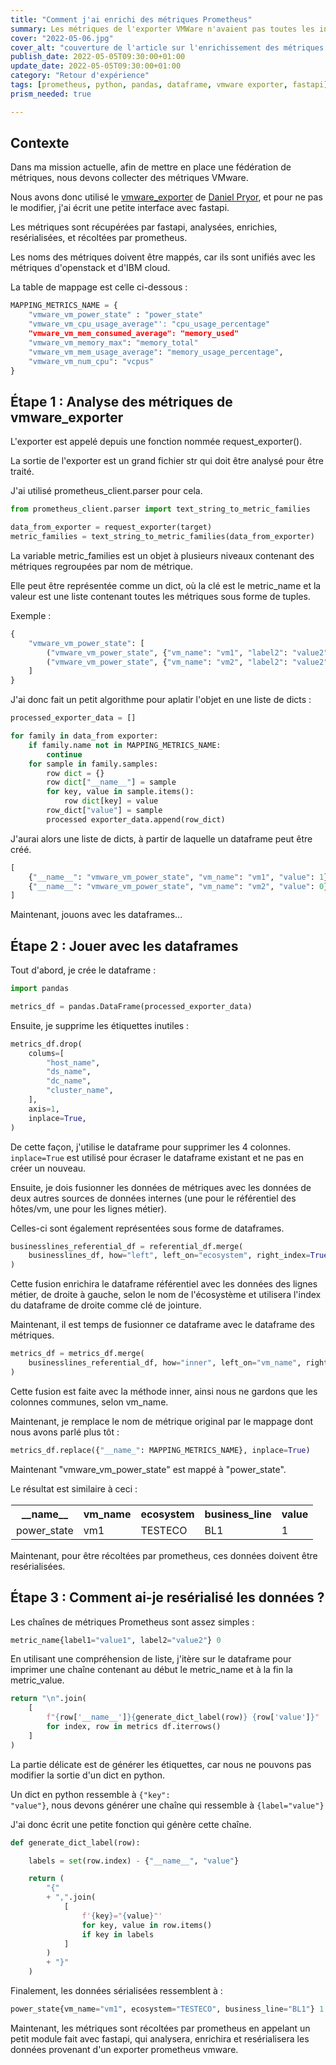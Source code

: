 ```yaml
---
title: "Comment j'ai enrichi des métriques Prometheus"
summary: Les métriques de l'exporter VMWare n'avaient pas toutes les informations que nous voulions. Voici comment je les ai enrichies.
cover: "2022-05-06.jpg"
cover_alt: "couverture de l'article sur l'enrichissement des métriques prometheus"
publish_date: 2022-05-05T09:30:00+01:00
update_date: 2022-05-05T09:30:00+01:00
category: "Retour d'expérience"
tags: [prometheus, python, pandas, dataframe, vmware exporter, fastapi]
prism_needed: true

---
```


## Contexte

Dans ma mission actuelle, afin de mettre en place une fédération de métriques, nous devons collecter des métriques VMware.

Nous avons donc utilisé le [vmware_exporter](https://github.com/pryorda/vmware_exporter) de [Daniel Pryor](https://github.com/pryorda), et pour ne pas le modifier, j'ai écrit une petite interface avec fastapi.

Les métriques sont récupérées par fastapi, analysées, enrichies, resérialisées, et récoltées par prometheus.

Les noms des métriques doivent être mappés, car ils sont unifiés avec les métriques d'openstack et d'IBM cloud.

La table de mappage est celle ci-dessous :

```python
MAPPING_METRICS_NAME = {
    "vmware_vm_power_state" : "power_state"
    "vmware_vm_cpu_usage_average"': "cpu_usage_percentage"
    "vmware_vm_mem_consumed_average": "memory_used"
    "vmware_vm_memory_max": "memory_total"
    "vmware_vm_mem_usage_average": "memory_usage_percentage",
    "vmware_vm_num_cpu": "vcpus"
}
```

## Étape 1 : Analyse des métriques de vmware_exporter

L'exporter est appelé depuis une fonction nommée request_exporter().

La sortie de l'exporter est un grand fichier str qui doit être analysé pour être traité.

J'ai utilisé prometheus_client.parser pour cela.

```python
from prometheus_client.parser import text_string_to_metric_families

data_from_exporter = request_exporter(target)
metric_families = text_string_to_metric_families(data_from_exporter)
```

La variable metric_families est un objet à plusieurs niveaux contenant des métriques regroupées par nom de métrique.

Elle peut être représentée comme un dict, où la clé est le metric_name et la valeur est une liste contenant toutes les métriques sous forme de tuples.

Exemple :

```python
{
    "vmware_vm_power_state": [
        ("vmware_vm_power_state", {"vm_name": "vm1", "label2": "value2"}, 1),
        ("vmware_vm_power_state", {"vm_name": "vm2", "label2": "value2"}, 0),
    ]
}
```

J'ai donc fait un petit algorithme pour aplatir l'objet en une liste de dicts :

```python
processed_exporter_data = []

for family in data_from exporter:
    if family.name not in MAPPING_METRICS_NAME:
        continue
    for sample in family.samples:
        row dict = {}
        row dict["__name__"] = sample
        for key, value in sample.items():
            row dict[key] = value
        row_dict["value"] = sample
        processed exporter_data.append(row_dict)
```

J'aurai alors une liste de dicts, à partir de laquelle un dataframe peut être créé.

```python
[
    {"__name__": "vmware_vm_power_state", "vm_name": "vm1", "value": 1},
    {"__name__": "vmware_vm_power_state", "vm_name": "vm2", "value": 0},
]
```

Maintenant, jouons avec les dataframes...

## Étape 2 : Jouer avec les dataframes

Tout d'abord, je crée le dataframe :

```python
import pandas

metrics_df = pandas.DataFrame(processed_exporter_data)
```

Ensuite, je supprime les étiquettes inutiles :

```python
metrics_df.drop(
    colums=[
        "host_name",
        "ds_name",
        "dc_name",
        "cluster_name",
    ],
    axis=1,
    inplace=True,
)
```

De cette façon, j'utilise le dataframe pour supprimer les 4 colonnes. <code class="language-python">inplace=True</code> est utilisé pour écraser le dataframe existant et ne pas en créer un nouveau.

Ensuite, je dois fusionner les données de métriques avec les données de deux autres sources de données internes (une pour le référentiel des hôtes/vm, une pour les lignes métier).

Celles-ci sont également représentées sous forme de dataframes.

```python
businesslines_referential_df = referential_df.merge(
    businesslines_df, how="left", left_on="ecosystem", right_index=True
)
```

Cette fusion enrichira le dataframe référentiel avec les données des lignes métier, de droite à gauche, selon le nom de l'écosystème et utilisera l'index du dataframe de droite comme clé de jointure.

Maintenant, il est temps de fusionner ce dataframe avec le dataframe des métriques.

```python
metrics_df = metrics_df.merge(
    businesslines_referential_df, how="inner", left_on="vm_name", right_index=True
)
```

Cette fusion est faite avec la méthode inner, ainsi nous ne gardons que les colonnes communes, selon vm_name.

Maintenant, je remplace le nom de métrique original par le mappage dont nous avons parlé plus tôt :

```python
metrics_df.replace({"__name_": MAPPING_METRICS_NAME}, inplace=True)
```

Maintenant "vmware_vm_power_state" est mappé à "power_state".

Le résultat est similaire à ceci :

<table style="border: 1px solid #fff; width: 100%;">
    <tr>
        <th>__name__</th>
        <th>vm_name</th>
        <th>ecosystem</th>
        <th>business_line</th>
        <th>value</th>
    </tr>
    <tr>
        <td>power_state</td>
        <td>vm1</td>
        <td>TESTECO</td>
        <td>BL1</td>
        <td>1</td>
    </tr>
</table>

Maintenant, pour être récoltées par prometheus, ces données doivent être resérialisées.

## Étape 3 : Comment ai-je resérialisé les données ?

Les chaînes de métriques Prometheus sont assez simples :

```python
metric_name{label1="value1", label2="value2"} 0
```

En utilisant une compréhension de liste, j'itère sur le dataframe pour imprimer une chaîne contenant au début le metric_name et à la fin la metric_value.

```python
return "\n".join(
    [
        f"{row['__name__']}{generate_dict_label(row)} {row['value']}"
        for index, row in metrics df.iterrows()
    ]
)
```

La partie délicate est de générer les étiquettes, car nous ne pouvons pas modifier la sortie d'un dict en python.

Un dict en python ressemble à <code class="language-python">{"key": "value"}</code>, nous devons générer une chaîne qui ressemble à <code class="language-python">{label="value"}</code>

J'ai donc écrit une petite fonction qui génère cette chaîne.

```python
def generate_dict_label(row):

    labels = set(row.index) - {"__name__", "value"}

    return (
        "{"
        + ",".join(
            [
                f'{key}="{value}"'
                for key, value in row.items()
                if key in labels
            ]
        )
        + "}"
    )
```

Finalement, les données sérialisées ressemblent à :

```python
power_state{vm_name="vm1", ecosystem="TESTECO", business_line="BL1"} 1
```

Maintenant, les métriques sont récoltées par prometheus en appelant un petit module fait avec fastapi, qui analysera, enrichira et resérialisera les données provenant d'un exporter prometheus vmware.
